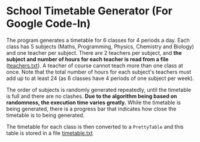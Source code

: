 # School Timetable Generator (For Google Code-In)

The program generates a timetable for 6 classes for 4 periods a day. Each class has 5 subjects (Maths, Programming, Physics, Chemistry and Biology) and one teacher per subject. There are 2 teachers per subject, and **the subject and number of hours for each teacher is read from a file** ([teachers.txt](./teachers.txt)). A teacher of course cannot teach more than one class at once. Note that the total number of hours for each subject's teachers must add up to at least 24 (as 6 classes have 4 periods of one subject per week).

The order of subjects is randomly generated repeatedly, until the timetable is full and there are no clashes. **Due to the algorithm being based on randomness, the execution time varies greatly.** While the timetable is being generated, there is a progress bar that indicates how close the timetable is to being generated.

The timetable for each class is then converted to a `PrettyTable` and this table is stored in a file [timetable.txt](./timetable.txt)
